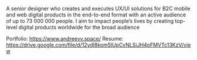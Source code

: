 A senior designer who creates and executes UX/UI solutions for B2C mobile and web digital products in the end-to-end format with an active audience of up to 73 000 000 people. I aim to impact people’s lives by creating top-level digital products worldwide for the broad audience

Portfolio: https://www.andreevv.space/
Resume: https://drive.google.com/file/d/12ydl8kom5lUpCvNLSiJH4oFMVTc13KzV/view 